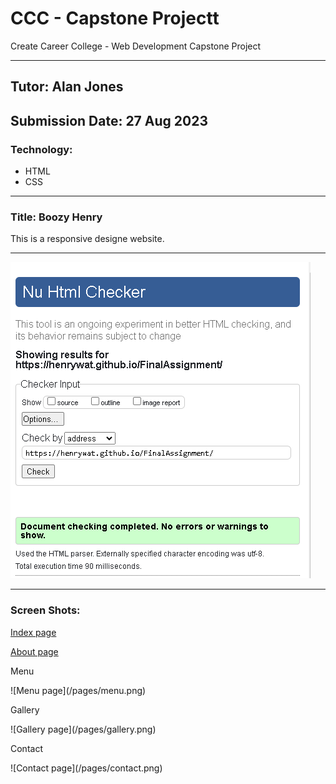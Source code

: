 # CCC - Capstone Projectt
Create Career College - Web Development Capstone Project

---

## Tutor: Alan Jones<br>
## Submission Date: 27 Aug 2023

### Technology:
- HTML
- CSS
  
---

### Title: Boozy Henry
<p>This is a responsive designe website.</p>

---

![W3 Nu HTML Checker](Html_Checker.png)

---

### Screen Shots:

[Index page](/pages/index.png)

[About page](/pages/about.png)

<p>Menu</p>
![Menu page](/pages/menu.png)

<p>Gallery</p>
![Gallery page](/pages/gallery.png)

<p>Contact</p>
![Contact page](/pages/contact.png)
